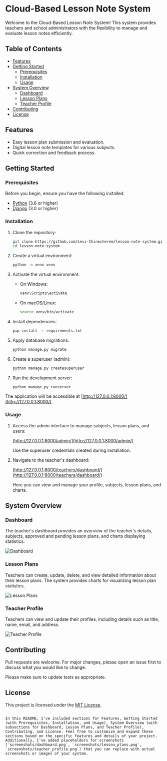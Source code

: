 # Cloud-Based Lesson Note System

Welcome to the Cloud-Based Lesson Note System! This system provides teachers and school administrators with the flexibility to manage and evaluate lesson notes efficiently.

## Table of Contents

- [Features](#features)
- [Getting Started](#getting-started)
  - [Prerequisites](#prerequisites)
  - [Installation](#installation)
  - [Usage](#usage)
- [System Overview](#system-overview)
  - [Dashboard](#dashboard)
  - [Lesson Plans](#lesson-plans)
  - [Teacher Profile](#teacher-profile)
- [Contributing](#contributing)
- [License](#license)

## Features

- Easy lesson plan submission and evaluation.
- Digital lesson note templates for various subjects.
- Quick correction and feedback process.

## Getting Started

### Prerequisites

Before you begin, ensure you have the following installed:

- [Python](https://www.python.org/) (3.6 or higher)
- [Django](https://www.djangoproject.com/) (3.0 or higher)

### Installation

1. Clone the repository:

   ```bash
   git clone https://github.com/Levi-Chinecherem/lesson-note-system.git
   cd lesson-note-system

   ```
2. Create a virtual environment:

   ```bash
   python -m venv venv
   ```
3. Activate the virtual environment:

   - On Windows:

     ```bash
     venv\Scripts\activate
     ```
   - On macOS/Linux:

     ```bash
     source venv/bin/activate
     ```
4. Install dependencies:

   ```bash
   pip install -r requirements.txt
   ```
5. Apply database migrations:

   ```bash
   python manage.py migrate
   ```
6. Create a superuser (admin):

   ```bash
   python manage.py createsuperuser
   ```
7. Run the development server:

   ```bash
   python manage.py runserver
   ```

The application will be accessible at [http://127.0.0.1:8000/](http://127.0.0.1:8000/).

### Usage

1. Access the admin interface to manage subjects, lesson plans, and users:

   [http://127.0.0.1:8000/admin/](http://127.0.0.1:8000/admin/)

   Use the superuser credentials created during installation.
2. Navigate to the teacher's dashboard:

   [http://127.0.0.1:8000/teachers/dashboard/](http://127.0.0.1:8000/teachers/dashboard/)

   Here you can view and manage your profile, subjects, lesson plans, and charts.

## System Overview

### Dashboard

The teacher's dashboard provides an overview of the teacher's details, subjects, approved and pending lesson plans, and charts displaying statistics.

![Dashboard](screenshots/dashboard.png)

### Lesson Plans

Teachers can create, update, delete, and view detailed information about their lesson plans. The system provides charts for visualizing lesson plan statistics.

![Lesson Plans](screenshots/lesson_plans.png)

### Teacher Profile

Teachers can view and update their profiles, including details such as title, name, email, and address.

![Teacher Profile](screenshots/teacher_profile.png)

## Contributing

Pull requests are welcome. For major changes, please open an issue first to discuss what you would like to change.

Please make sure to update tests as appropriate.

## License

This project is licensed under the [MIT License](LICENSE).

```

In this README, I've included sections for Features, Getting Started (with Prerequisites, Installation, and Usage), System Overview (with subsections for Dashboard, Lesson Plans, and Teacher Profile), Contributing, and License. Feel free to customize and expand these sections based on the specific features and details of your project. Additionally, I've added placeholders for screenshots (`screenshots/dashboard.png`, `screenshots/lesson_plans.png`, `screenshots/teacher_profile.png`) that you can replace with actual screenshots or images of your system.
```
